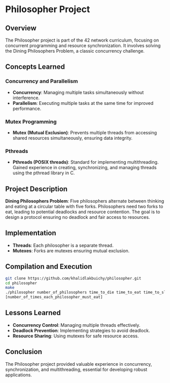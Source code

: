 # Philosopher Project
## Overview

The Philosopher project is part of the 42 network curriculum, focusing on concurrent programming and resource synchronization. It involves solving the Dining Philosophers Problem, a classic concurrency challenge.

## Concepts Learned
### Concurrency and Parallelism

* **Concurrency**: Managing multiple tasks simultaneously without interference.
* **Parallelism**: Executing multiple tasks at the same time for improved performance.

### Mutex Programming

* **Mutex (Mutual Exclusion)**: Prevents multiple threads from accessing shared resources simultaneously, ensuring data integrity.

### Pthreads

* **Pthreads (POSIX threads)**: Standard for implementing multithreading. Gained experience in creating, synchronizing, and managing threads using the pthread library in C.

## Project Description
**Dining Philosophers Problem**: Five philosophers alternate between thinking and eating at a circular table with five forks.
Philosophers need two forks to eat, leading to potential deadlocks and resource contention.
The goal is to design a protocol ensuring no deadlock and fair access to resources.

## Implementation

* **Threads**: Each philosopher is a separate thread.
* **Mutexes**: Forks are mutexes ensuring mutual exclusion.
    

## Compilation and Execution

```bash
git clone https://github.com/khalidlakbuichy/philosopher.git
cd philosopher
make
./philosopher number_of_philosophers time_to_die time_to_eat time_to_sleep 
[number_of_times_each_philosopher_must_eat]
```
## Lessons Learned

* **Concurrency Control**: Managing multiple threads effectively.
* **Deadlock Prevention**: Implementing strategies to avoid deadlock.
* **Resource Sharing**: Using mutexes for safe resource access.

## Conclusion

The Philosopher project provided valuable experience in concurrency, synchronization, and multithreading, essential for developing robust applications.
